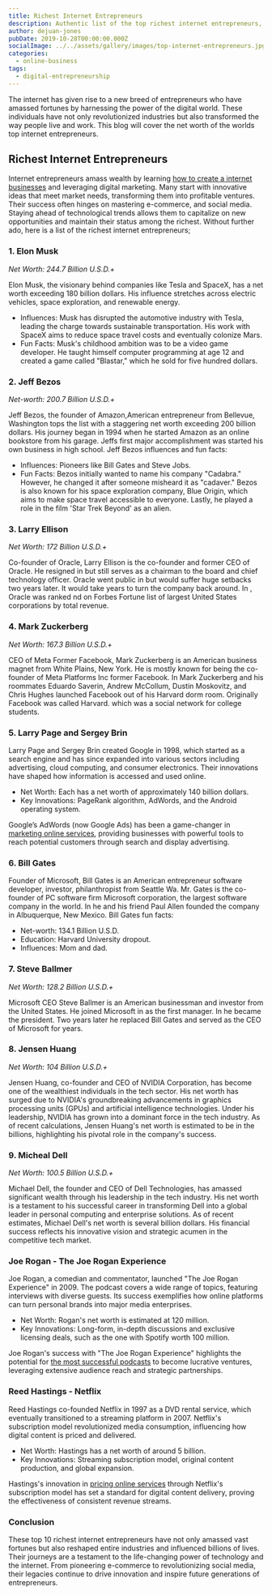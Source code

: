 ```yaml
---
title: Richest Internet Entrepreneurs
description: Authentic list of the top richest internet entrepreneurs, their staggering net worth, significant influences, and fun facts about their journeys to success.
author: dejuan-jones
pubDate: 2019-10-28T00:00:00.000Z
socialImage: ../../assets/gallery/images/top-internet-entrepreneurs.jpg
categories:
  - online-business
tags:
  - digital-entrepreneurship
---
```


The internet has given rise to a new breed of entrepreneurs who have amassed fortunes by harnessing the power of the digital world. These individuals have not only revolutionized industries but also transformed the way people live and work. This blog will cover the net worth of the worlds top internet entrepreneurs.

## Richest Internet Entrepreneurs

Internet entrepreneurs amass wealth by learning [how to create a internet businesses](how-to-start-an-online-business) and leveraging digital marketing. Many start with innovative ideas that meet market needs, transforming them into profitable ventures. Their success often hinges on mastering e-commerce, and social media. Staying ahead of technological trends allows them to capitalize on new opportunities and maintain their status among the richest. Without further ado, here is a list of the richest internet entrepreneurs;

### 1. Elon Musk

*Net Worth: 244.7 Billion U.S.D.+*

Elon Musk, the visionary behind companies like Tesla and SpaceX, has a net worth exceeding 180 billion dollars. His influence stretches across electric vehicles, space exploration, and renewable energy.

* Influences: Musk has disrupted the automotive industry with Tesla, leading the charge towards sustainable transportation. His work with SpaceX aims to reduce space travel costs and eventually colonize Mars.
* Fun Facts: Musk's childhood ambition was to be a video game developer. He taught himself computer programming at age 12 and created a game called "Blastar," which he sold for five hundred dollars.

### 2. Jeff Bezos

*Net-worth: 200.7 Billion U.S.D.+*

Jeff Bezos, the founder of Amazon,American entrepreneur from Bellevue, Washington tops the list with a staggering net worth exceeding 200 billion dollars. His journey began in 1994 when he started Amazon as an online bookstore from his garage. Jeffs first major accomplishment was started his own business in high school. Jeff Bezos influences and fun facts:

* Influences: Pioneers like Bill Gates and Steve Jobs.
* Fun Facts: Bezos initially wanted to name his company "Cadabra." However, he changed it after someone misheard it as "cadaver." Bezos is also known for his space exploration company, Blue Origin, which aims to make space travel accessible to everyone. Lastly, he played a role in the film 'Star Trek Beyond' as an alien.

### 3. Larry Ellison

*Net Worth: 172 Billion U.S.D.+*

Co-founder of Oracle, Larry Ellison is the co-founder and former CEO of Oracle. He resigned in but still serves as a chairman to the board and chief technology officer. Oracle went public in but would suffer huge setbacks two years later. It would take years to turn the company back around. In , Oracle was ranked nd on Forbes Fortune list of largest United States corporations by total revenue.

### 4. Mark Zuckerberg

*Net Worth: 167.3 Billion U.S.D.+*

CEO of Meta Former Facebook, Mark Zuckerberg is an American business magnet from White Plains, New York. He is mostly known for being the co-founder of Meta Platforms Inc former Facebook. In Mark Zuckerberg and his roommates Eduardo Saverin, Andrew McCollum, Dustin Moskovitz, and Chris Hughes launched Facebook out of his Harvard dorm room. Originally Facebook was called Harvard. which was a social network for college students.

### 5. Larry Page and Sergey Brin

Larry Page and Sergey Brin created Google in 1998, which started as a search engine and has since expanded into various sectors including advertising, cloud computing, and consumer electronics. Their innovations have shaped how information is accessed and used online.

* Net Worth: Each has a net worth of approximately 140 billion dollars.
* Key Innovations: PageRank algorithm, AdWords, and the Android operating system.

Google’s AdWords (now Google Ads) has been a game-changer in [marketing online services](marketing-a-online-business), providing businesses with powerful tools to reach potential customers through search and display advertising.

### 6. Bill Gates

Founder of Microsoft, Bill Gates is an American entrepreneur software developer, investor, philanthropist from Seattle Wa. Mr. Gates is the co-founder of PC software firm Microsoft corporation, the largest software company in the world. In he and his friend Paul Allen founded the company in Albuquerque, New Mexico. Bill Gates fun facts:

* Net-worth: 134.1 Billion U.S.D.
* Education: Harvard University dropout.
* Influences: Mom and dad.

### 7. Steve Ballmer

*Net Worth: 128.2 Billion  U.S.D.+*

Microsoft CEO Steve Ballmer is an American businessman and investor from the United States. He joined Microsoft in as the first manager. In he became the president. Two years later he replaced Bill Gates and served as the CEO of Microsoft for years.

### 8. Jensen Huang

*Net Worth: 104 Billion U.S.D.+*

Jensen Huang, co-founder and CEO of NVIDIA Corporation, has become one of the wealthiest individuals in the tech sector. His net worth has surged due to NVIDIA's groundbreaking advancements in graphics processing units (GPUs) and artificial intelligence technologies. Under his leadership, NVIDIA has grown into a dominant force in the tech industry. As of recent calculations, Jensen Huang's net worth is estimated to be in the billions, highlighting his pivotal role in the company's success.

### 9. Micheal Dell

*Net Worth: 100.5 Billion U.S.D.+*

Michael Dell, the founder and CEO of Dell Technologies, has amassed significant wealth through his leadership in the tech industry. His net worth is a testament to his successful career in transforming Dell into a global leader in personal computing and enterprise solutions. As of recent estimates, Michael Dell's net worth is several billion dollars. His financial success reflects his innovative vision and strategic acumen in the competitive tech market.

### Joe Rogan - The Joe Rogan Experience

Joe Rogan, a comedian and commentator, launched "The Joe Rogan Experience" in 2009. The podcast covers a wide range of topics, featuring interviews with diverse guests. Its success exemplifies how online platforms can turn personal brands into major media enterprises.

* Net Worth: Rogan's net worth is estimated at 120 million.
* Key Innovations: Long-form, in-depth discussions and exclusive licensing deals, such as the one with Spotify worth 100 million.

Joe Rogan's success with "The Joe Rogan Experience" highlights the potential for [the most successful podcasts](most-successful-podcasts) to become lucrative ventures, leveraging extensive audience reach and strategic partnerships.

### Reed Hastings - Netflix

Reed Hastings co-founded Netflix in 1997 as a DVD rental service, which eventually transitioned to a streaming platform in 2007. Netflix's subscription model revolutionized media consumption, influencing how digital content is priced and delivered.

* Net Worth: Hastings has a net worth of around 5 billion.
* Key Innovations: Streaming subscription model, original content production, and global expansion.

Hastings's innovation in [pricing online services](pricing-your-online-services) through Netflix's subscription model has set a standard for digital content delivery, proving the effectiveness of consistent revenue streams.

### Conclusion

These top 10 richest internet entrepreneurs have not only amassed vast fortunes but also reshaped entire industries and influenced billions of lives. Their journeys are a testament to the life-changing power of technology and the internet. From pioneering e-commerce to revolutionizing social media, their legacies continue to drive innovation and inspire future generations of entrepreneurs.
